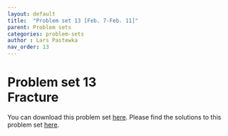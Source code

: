 ```yaml
---
layout: default
title:  "Problem set 13 [Feb. 7-Feb. 11]"
parent: Problem sets
categories: problem-sets
author : Lars Pastewka
nav_order: 13
---
```


# Problem set 13 <br/> Fracture

You can download this problem set [here](exercise_13_students.pdf). Please find the solutions to this problem set [here](exercise_13_solutions.pdf).
